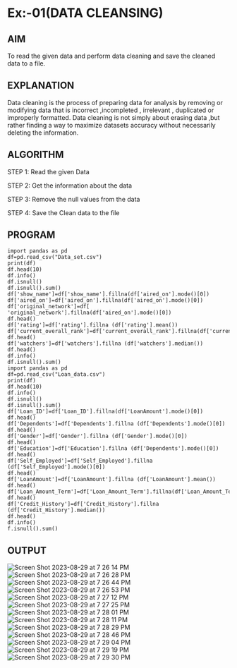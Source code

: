 # Ex:-01(DATA CLEANSING)

## AIM
To read the given data and perform data cleaning and save the cleaned data to a file. 

## EXPLANATION
Data cleaning is the process of preparing data for analysis by removing or modifying data that is incorrect ,incompleted , irrelevant , duplicated or improperly formatted. 
Data cleaning is not simply about erasing data ,but rather finding a way to maximize datasets accuracy without necessarily deleting the information. 

## ALGORITHM
STEP 1: Read the given Data

STEP 2: Get the information about the data

STEP 3: Remove the null values from the data

STEP 4: Save the Clean data to the file

## PROGRAM
```python3
import pandas as pd 
df=pd.read_csv("Data_set.csv") 
print(df) 
df.head(10)
df.info()
df.isnull()
df.isnull().sum()
df['show_name']=df['show_name'].fillna(df['aired_on'].mode()[0]) 
df['aired_on']=df['aired_on'].fillna(df['aired_on'].mode()[0]) 
df['original_network']=df[ 'original_network'].fillna(df['aired_on'].mode()[0]) 
df.head()
df['rating']=df['rating'].fillna (df['rating'].mean()) 
df['current_overall_rank']=df['current_overall_rank'].fillna(df['current_overall_rank'].mean()) 
df.head()
df['watchers']=df['watchers'].fillna (df['watchers'].median()) 
df.head()
df.info()
df.isnull().sum()
import pandas as pd 
df=pd.read_csv("Loan_data.csv") 
print(df) 
df.head(10)
df.info()
df.isnull()
df.isnull().sum()
df['Loan_ID']=df['Loan_ID'].fillna(df['LoanAmount'].mode()[0]) 
df.head()
df['Dependents']=df['Dependents'].fillna (df['Dependents'].mode()[0]) 
df.head()
df['Gender']=df['Gender'].fillna (df['Gender'].mode()[0]) 
df.head()
df['Education']=df['Education'].fillna (df['Dependents'].mode()[0]) 
df.head()
df['Self_Employed']=df['Self_Employed'].fillna (df['Self_Employed'].mode()[0]) 
df.head()
df['LoanAmount']=df['LoanAmount'].fillna (df['LoanAmount'].mean()) 
df.head()
df['Loan_Amount_Term']=df['Loan_Amount_Term'].fillna(df['Loan_Amount_Term'].mean()) 
df.head()
df['Credit_History']=df['Credit_History'].fillna (df['Credit_History'].median()) 
df.head()
df.info()
f.isnull().sum()
```
## OUTPUT
![Screen Shot 2023-08-29 at 7 26 14 PM](https://github.com/Krupa-Varsha-P/DS-EX-1/assets/100466625/b42e6c02-5197-4751-ae1f-f75ecab2949a)
![Screen Shot 2023-08-29 at 7 26 28 PM](https://github.com/Krupa-Varsha-P/DS-EX-1/assets/100466625/464f9950-031e-46f2-889c-7dab8a5b077f)
![Screen Shot 2023-08-29 at 7 26 44 PM](https://github.com/Krupa-Varsha-P/DS-EX-1/assets/100466625/6170160b-9963-4383-b1c7-e34af9e6ee9d)
![Screen Shot 2023-08-29 at 7 26 53 PM](https://github.com/Krupa-Varsha-P/DS-EX-1/assets/100466625/1f32698b-536f-4725-9f0a-be8bb069da56)
![Screen Shot 2023-08-29 at 7 27 12 PM](https://github.com/Krupa-Varsha-P/DS-EX-1/assets/100466625/71bb5f81-ab1a-4c16-9e61-99fb58b53445)
![Screen Shot 2023-08-29 at 7 27 25 PM](https://github.com/Krupa-Varsha-P/DS-EX-1/assets/100466625/efca49fb-3fa1-4962-9ba2-ed822ca918ee)
![Screen Shot 2023-08-29 at 7 28 01 PM](https://github.com/Krupa-Varsha-P/DS-EX-1/assets/100466625/614d64be-cc7c-4073-849d-8777eca8e90d)
![Screen Shot 2023-08-29 at 7 28 11 PM](https://github.com/Krupa-Varsha-P/DS-EX-1/assets/100466625/ee3c9ec4-2a4b-4107-a196-88fe4b85823e)
![Screen Shot 2023-08-29 at 7 28 29 PM](https://github.com/Krupa-Varsha-P/DS-EX-1/assets/100466625/ad8565a1-d228-4248-a15c-4663b239c0f9)
![Screen Shot 2023-08-29 at 7 28 46 PM](https://github.com/Krupa-Varsha-P/DS-EX-1/assets/100466625/b1163e05-e7a1-46d5-a233-d951dcdad6aa)
![Screen Shot 2023-08-29 at 7 29 04 PM](https://github.com/Krupa-Varsha-P/DS-EX-1/assets/100466625/6d6369ed-68a6-4239-b841-390b87c8895e)
![Screen Shot 2023-08-29 at 7 29 19 PM](https://github.com/Krupa-Varsha-P/DS-EX-1/assets/100466625/53c3868e-3653-47a8-bd5d-54957e3fff79)
![Screen Shot 2023-08-29 at 7 29 30 PM](https://github.com/Krupa-Varsha-P/DS-EX-1/assets/100466625/f91e92a3-80dc-44ac-97a2-063c8d8dd422)
